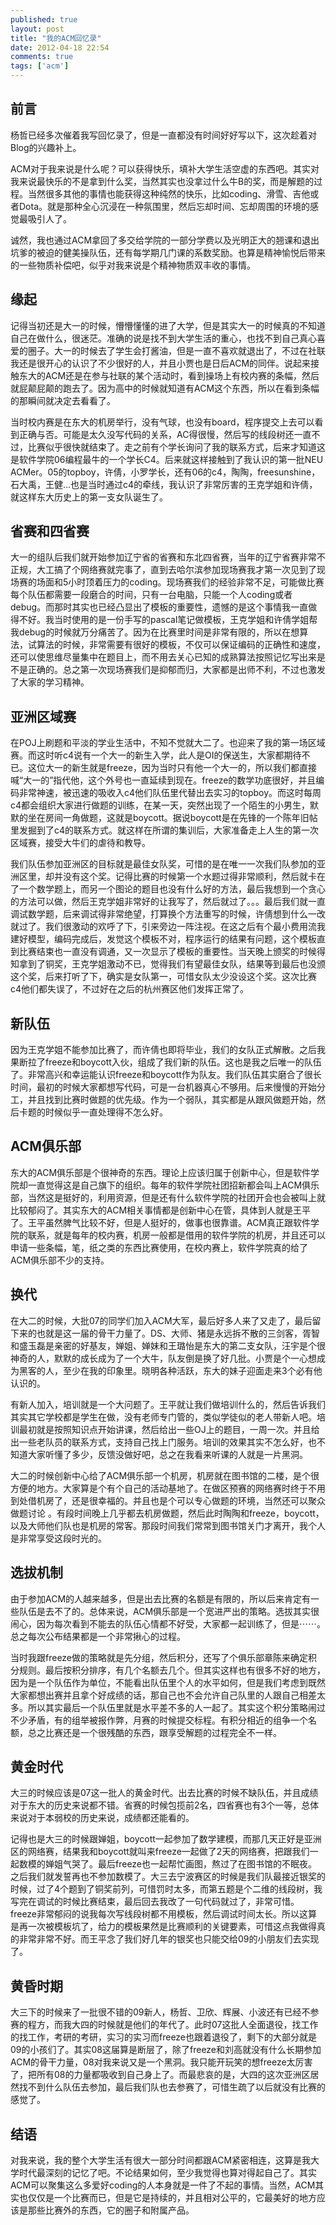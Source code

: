 ```yaml
---
published: true
layout: post
title: "我的ACM回忆录"
date: 2012-04-18 22:54
comments: true
tags: ['acm']
---
```


## 前言
杨哲已经多次催着我写回忆录了，但是一直都没有时间好好写以下，这次趁着对Blog的兴趣补上。

ACM对于我来说是什么呢？可以获得快乐，填补大学生活空虚的东西吧。其实对我来说最快乐的不是拿到什么奖，当然其实也没拿过什么牛B的奖，而是解题的过程。当然很多其他的事情也能获得这种纯然的快乐，比如coding、滑雪、吉他或者Dota。就是那种全心沉浸在一种氛围里，然后忘却时间、忘却周围的环境的感觉最吸引人了。

诚然，我也通过ACM拿回了多交给学院的一部分学费以及光明正大的翘课和退出坑爹的被迫的健美操队伍，还有每学期几门课的系数奖励。也算是精神愉悦后带来的一些物质补偿吧，似乎对我来说是个精神物质双丰收的事情。

## 缘起
记得当初还是大一的时候，懵懵懂懂的进了大学，但是其实大一的时候真的不知道自己在做什么，很迷茫。准确的说是找不到大学生活的重心，也找不到自己真心喜爱的圈子。大一的时候去了学生会打酱油，但是一直不喜欢就退出了，不过在社联我还是很开心的认识了不少很好的人，并且小贾也是日后ACM的同伴。说起来接触东大的ACM还是在参与社联的某个活动时，看到操场上有校内赛的条幅，然后就屁颠屁颠的跑去了。因为高中的时候就知道有ACM这个东西，所以在看到条幅的那瞬间就决定去看看了。

当时校内赛是在东大的机房举行，没有气球，也没有board，程序提交上去可以看到正确与否。可能是太久没写代码的关系，AC得很慢，然后写的线段树还一直不过，比赛似乎很快就结束了。走之前有个学长询问了我的联系方式，后来才知道这是软件学院06编程最牛的一个学长C4。后来就这样接触到了我认识的第一批NEU ACMer。05的topboy，许倩，小罗学长，还有06的c4，陶陶，freesunshine，石大禹，王健...也是当时通过c4的牵线，我认识了非常厉害的王克学姐和许倩，就这样东大历史上的第一支女队诞生了。

## 省赛和四省赛
大一的组队后我们就开始参加辽宁省的省赛和东北四省赛，当年的辽宁省赛非常不正规，大工搞了个网络赛就完事了，直到去哈尔滨参加现场赛我才第一次见到了现场赛的场面和5小时顶着压力的coding。现场赛我们的经验非常不足，可能做比赛每个队伍都需要一段磨合的时间，只有一台电脑，只能一个人coding或者debug。而那时其实也已经凸显出了模板的重要性，遗憾的是这个事情我一直做得不好。我当时使用的是一份手写的pascal笔记做模板，王克学姐和许倩学姐帮我debug的时候就万分痛苦了。因为在比赛里时间是非常有限的，所以在想算法，试算法的时候，非常需要有很好的模板，不仅可以保证编码的正确性和速度，还可以使思维尽量集中在题目上，而不用去关心已知的成熟算法按照记忆写出来是不是正确的。总之第一次现场赛我们是抑郁而归，大家都是出师不利，不过也激发了大家的学习精神。

## 亚洲区域赛
在POJ上刷题和平淡的学业生活中，不知不觉就大二了。也迎来了我的第一场区域赛。而这时听c4说有一个大一的新生入学，此人是OI的保送生，大家都期待不已。这位大一的新生就是freeze，因为当时只有他一个大一的，所以我们都直接喊“大一的”指代他，这个外号也一直延续到现在。freeze的数学功底很好，并且编码非常神速，被迅速的吸收入c4他们队伍里代替出去实习的topboy。而这时每周c4都会组织大家进行做题的训练，在某一天，突然出现了一个陌生的小男生，默默的坐在房间一角做题，这就是boycott。据说boycott是在先锋的一个陈年旧帖里发掘到了c4的联系方式。就这样在所谓的集训后，大家准备走上人生的第一次区域赛，接受大牛们的虐待和教导。

我们队伍参加亚洲区的目标就是最佳女队奖，可惜的是在唯一一次我们队参加的亚洲区里，却并没有这个奖。记得比赛的时候第一个水题过得非常顺利，然后就卡在了一个数学题上，而另一个图论的题目也没有什么好的方法，最后我想到一个贪心的方法可以做，然后王克学姐非常好的让我写了，然后就过了。。。最后我们就一直调试数学题，后来调试得非常绝望，打算换个方法重写的时候，许倩想到什么一改就过了。我们很激动的欢呼了下，引来旁边一阵注视。在这之后有个最小费用流我建好模型，编码完成后，发觉这个模板不对，程序运行的结果有问题，这个模板直到比赛结束也一直没有调通，又一次显示了模板的重要性。当天晚上颁奖的时候得知拿到了铜奖，王克学姐激动不已，觉得我们有望最佳女队，结果等到最后也没颁这个奖，后来打听了下，确实是女队第一，可惜女队太少没设这个奖。这次比赛c4他们都失误了，不过好在之后的杭州赛区他们发挥正常了。

## 新队伍
因为王克学姐不能参加比赛了，而许倩也即将毕业，我们的女队正式解散。之后我果断拉了freeze和boycott入伙，组成了我们新的队伍。这也是我之后唯一的队伍了。非常高兴和幸运能认识freeze和boycott作为队友。我们队伍其实磨合了很长时间，最初的时候大家都想写代码，可是一台机器真心不够用。后来慢慢的开始分工，并且找到比赛时做题的优先级。作为一个弱队，其实都是从跟风做题开始，然后卡题的时候似乎一直处理得不怎么好。

## ACM俱乐部
东大的ACM俱乐部是个很神奇的东西。理论上应该归属于创新中心，但是软件学院却一直觉得这是自己旗下的组织。每年的软件学院社团招新都会叫上ACM俱乐部，当然这是挺好的，利用资源，但是还有什么软件学院的社团开会也会被叫上就比较郁闷了。其实东大的ACM相关事情都是创新中心在管，具体到人就是王平了。王平虽然脾气比较不好，但是人挺好的，做事也很靠谱。ACM真正跟软件学院的联系，就是每年的校内赛，机房一般都是借用的软件学院的机房，并且还可以申请一些条幅，笔，纸之类的东西比赛使用，在校内赛上，软件学院真的给了ACM俱乐部不少的支持。

## 换代
在大二的时候，大批07的同学们加入ACM大军，最后好多人来了又走了，最后留下来的也就是这一届的骨干力量了。DS、大师、猪是永远拆不散的三剑客，胥智和盛玉磊是亲密的好基友，婵姐、婵妹和王璐怡是东大的第二支女队，汪宇是个很神奇的人，默默的成长成为了一个大牛，队友倒是换了好几批。小贾是个一心想成为黑客的人，至少在我的印象里。晓明各种活跃，东大的妹子迎面走来3个必有他认识的。

有新人加入，培训就是一个大问题了。王平就让我们做培训什么的，然后告诉我们其实其它学校都是学生在做，没有老师专门管的，类似学徒似的老人带新人吧。培训最初就是按照知识点开始讲课，然后给出一些OJ上的题目，一周一次。并且给出一些老队员的联系方式，支持自己找上门服务。培训的效果其实不怎么好，也不知道大家听懂了多少，反馈没做好吧，总之在我看来听课的人就是一片黑洞。

大二的时候创新中心给了ACM俱乐部一个机房，机房就在图书馆的二楼，是个很方便的地方。大家算是个有个自己的活动基地了。在做区预赛的网络赛时终于不用到处借机房了，还是很幸福的。并且也是个可以专心做题的环境，当然还可以聚众做题讨论 。有段时间晚上几乎都去机房做题，然后此时陶陶和freeze，boycott，以及大师他们队也是机房的常客。那段时间我们常常到图书馆关门才离开，我个人是非常享受这段时光的。

## 选拔机制
由于参加ACM的人越来越多，但是出去比赛的名额是有限的，所以后来肯定有一些队伍是去不了的。总体来说，ACM俱乐部是一个宽进严出的策略。选拔其实很闹心，因为每次看到不能去的队伍心情都不好受，大家都一起训练了，但是⋯⋯。总之每次公布结果都是一个非常揪心的过程。

当时我跟freeze做的策略就是先分组，然后积分，还写了个俱乐部章陈来确定积分规则。最后按积分排序，有几个名额去几个。但其实这样也有很多不好的地方，因为是一个队伍作为单位，不能看出队伍里个人的水平如何，但是我们考虑到既然大家都想出赛并且拿个好成绩的话，那自己也不会允许自己队里的人跟自己相差太多。所以其实最后一个队伍里就是水平差不多的人一起了。其实这个积分策略闹过不少矛盾，有的组举被报作弊，月赛的时候提交标程。有积分相近的组争一个名额，总之比赛还是一个很残酷的东西，跟享受解题的过程完全不一样。

## 黄金时代
大三的时候应该是07这一批人的黄金时代。出去比赛的时候不缺队伍，并且成绩对于东大的历史来说都不错。省赛的时候包揽前2名，四省赛也有3个一等，总体来说对于本弱校的历史来说，成绩都还能看的。

记得也是大三的时候跟婵姐，boycott一起参加了数学建模，而那几天正好是亚洲区的网络赛，结果我和boycott就叫来freeze一起做了2天的网络赛，把跟我们一起数模的婵姐气哭了。最后freeze也一起帮忙画图，熬过了在图书馆的不眠夜。之后我们就发誓再也不参加数模了。大三去宁波赛区的时候是我们队最接近银奖的时候，过了4个题到了铜奖前列，可惜罚时太多，而第五题是个二维的线段树，我写完在调试的时候比赛结束，最后回去我改了一句代码就过了，非常可惜。freeze非常郁闷的说我每次写线段树都不用模板，然后调试时间太长。所以这算是再一次被模板坑了，给力的模板果然是比赛顺利的关键要素，可惜这点我做得真的非常非常不好。而王平念了我们好几年的银奖也只能交给09的小朋友们去实现了。

## 黄昏时期
大三下的时候来了一批很不错的09新人，杨哲、卫欣、辉展、小波还有已经不参赛的程方，而我大四的时候就是他们的年代了。此时07这批人全面退役，找工作的找工作，考研的考研，实习的实习而freeze也跟着退役了，剩下的大部分就是09的小孩们了。其实08这届算是断层了，除了freeze和刘高就没有什么长期参加ACM的骨干力量，08对我来说又是一个黑洞。我只能开玩笑的想freeze太厉害了，把所有08的力量都吸收到自己身上了。而最悲哀的是，大四的这次亚洲区居然找不到什么队伍去参加，最后我们队也去参赛了，可惜生疏了以后就没有比赛的感觉了。

## 结语
对我来说，我的整个大学生活有很大一部分时间都跟ACM紧密相连，这算是我大学时代最深刻的记忆了吧。不论结果如何，至少我觉得也算对得起自己了。其实ACM可以聚集这么多爱好coding的人本身就是一件了不起的事情。当然，ACM其实也仅仅是一个比赛而已，但是它是持续的，并且相对公平的，它最美好的地方应该是那些比赛外的东西，它的圈子和附属产品。
